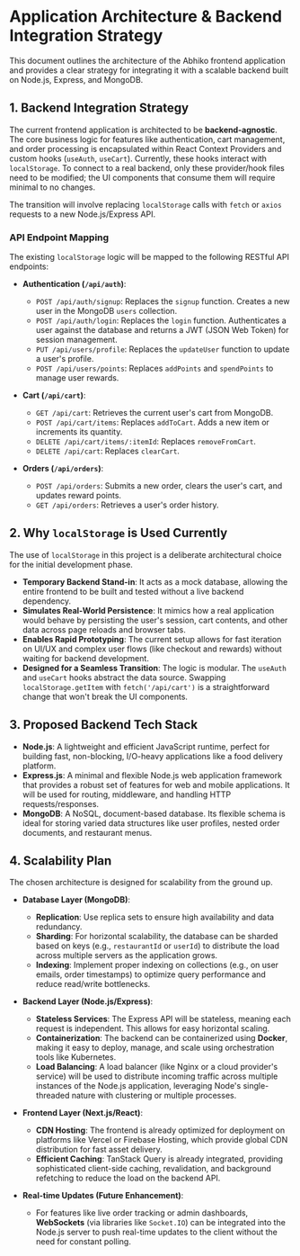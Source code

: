 
# Application Architecture & Backend Integration Strategy

This document outlines the architecture of the Abhiko frontend application and provides a clear strategy for integrating it with a scalable backend built on Node.js, Express, and MongoDB.

## 1. Backend Integration Strategy

The current frontend application is architected to be **backend-agnostic**. The core business logic for features like authentication, cart management, and order processing is encapsulated within React Context Providers and custom hooks (`useAuth`, `useCart`). Currently, these hooks interact with `localStorage`. To connect to a real backend, only these provider/hook files need to be modified; the UI components that consume them will require minimal to no changes.

The transition will involve replacing `localStorage` calls with `fetch` or `axios` requests to a new Node.js/Express API.

### API Endpoint Mapping

The existing `localStorage` logic will be mapped to the following RESTful API endpoints:

-   **Authentication (`/api/auth`)**:
    -   `POST /api/auth/signup`: Replaces the `signup` function. Creates a new user in the MongoDB `users` collection.
    -   `POST /api/auth/login`: Replaces the `login` function. Authenticates a user against the database and returns a JWT (JSON Web Token) for session management.
    -   `PUT /api/users/profile`: Replaces the `updateUser` function to update a user's profile.
    -   `POST /api/users/points`: Replaces `addPoints` and `spendPoints` to manage user rewards.

-   **Cart (`/api/cart`)**:
    -   `GET /api/cart`: Retrieves the current user's cart from MongoDB.
    -   `POST /api/cart/items`: Replaces `addToCart`. Adds a new item or increments its quantity.
    -   `DELETE /api/cart/items/:itemId`: Replaces `removeFromCart`.
    -   `DELETE /api/cart`: Replaces `clearCart`.

-   **Orders (`/api/orders`)**:
    -   `POST /api/orders`: Submits a new order, clears the user's cart, and updates reward points.
    -   `GET /api/orders`: Retrieves a user's order history.

## 2. Why `localStorage` is Used Currently

The use of `localStorage` in this project is a deliberate architectural choice for the initial development phase.

-   **Temporary Backend Stand-in**: It acts as a mock database, allowing the entire frontend to be built and tested without a live backend dependency.
-   **Simulates Real-World Persistence**: It mimics how a real application would behave by persisting the user's session, cart contents, and other data across page reloads and browser tabs.
-   **Enables Rapid Prototyping**: The current setup allows for fast iteration on UI/UX and complex user flows (like checkout and rewards) without waiting for backend development.
-   **Designed for a Seamless Transition**: The logic is modular. The `useAuth` and `useCart` hooks abstract the data source. Swapping `localStorage.getItem` with `fetch('/api/cart')` is a straightforward change that won't break the UI components.

## 3. Proposed Backend Tech Stack

-   **Node.js**: A lightweight and efficient JavaScript runtime, perfect for building fast, non-blocking, I/O-heavy applications like a food delivery platform.
-   **Express.js**: A minimal and flexible Node.js web application framework that provides a robust set of features for web and mobile applications. It will be used for routing, middleware, and handling HTTP requests/responses.
-   **MongoDB**: A NoSQL, document-based database. Its flexible schema is ideal for storing varied data structures like user profiles, nested order documents, and restaurant menus.

## 4. Scalability Plan

The chosen architecture is designed for scalability from the ground up.

-   **Database Layer (MongoDB)**:
    -   **Replication**: Use replica sets to ensure high availability and data redundancy.
    -   **Sharding**: For horizontal scalability, the database can be sharded based on keys (e.g., `restaurantId` or `userId`) to distribute the load across multiple servers as the application grows.
    -   **Indexing**: Implement proper indexing on collections (e.g., on user emails, order timestamps) to optimize query performance and reduce read/write bottlenecks.

-   **Backend Layer (Node.js/Express)**:
    -   **Stateless Services**: The Express API will be stateless, meaning each request is independent. This allows for easy horizontal scaling.
    -   **Containerization**: The backend can be containerized using **Docker**, making it easy to deploy, manage, and scale using orchestration tools like Kubernetes.
    -   **Load Balancing**: A load balancer (like Nginx or a cloud provider's service) will be used to distribute incoming traffic across multiple instances of the Node.js application, leveraging Node's single-threaded nature with clustering or multiple processes.

-   **Frontend Layer (Next.js/React)**:
    -   **CDN Hosting**: The frontend is already optimized for deployment on platforms like Vercel or Firebase Hosting, which provide global CDN distribution for fast asset delivery.
    -   **Efficient Caching**: TanStack Query is already integrated, providing sophisticated client-side caching, revalidation, and background refetching to reduce the load on the backend API.

-   **Real-time Updates (Future Enhancement)**:
    -   For features like live order tracking or admin dashboards, **WebSockets** (via libraries like `Socket.IO`) can be integrated into the Node.js server to push real-time updates to the client without the need for constant polling.

